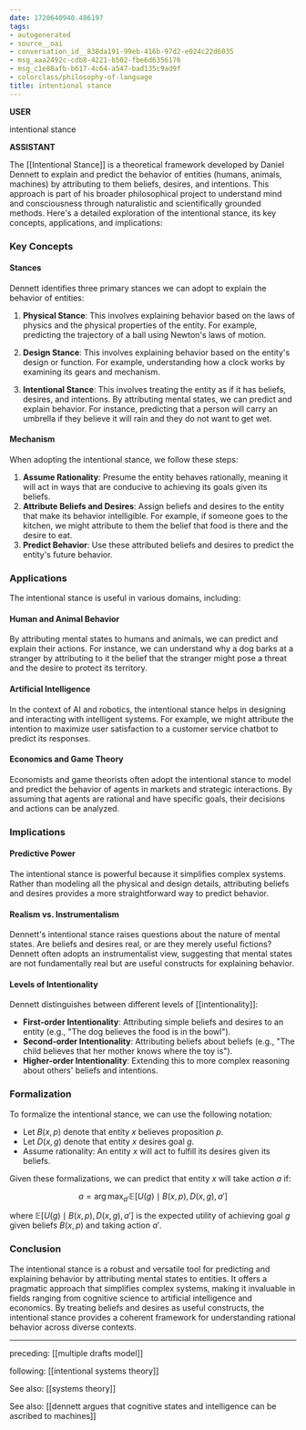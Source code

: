```yaml
---
date: 1720640940.486197
tags:
- autogenerated
- source__oai
- conversation_id__838da191-99eb-416b-97d2-e024c22d6035
- msg_aaa2492c-cdb8-4221-b502-fbe6d6356176
- msg_c1e88afb-b617-4c64-a547-bad135c9ad9f
- colorclass/philosophy-of-language
title: intentional stance
---
```


**USER**

intentional stance


**ASSISTANT**

The [[Intentional Stance]] is a theoretical framework developed by Daniel Dennett to explain and predict the behavior of entities (humans, animals, machines) by attributing to them beliefs, desires, and intentions. This approach is part of his broader philosophical project to understand mind and consciousness through naturalistic and scientifically grounded methods. Here's a detailed exploration of the intentional stance, its key concepts, applications, and implications:

### Key Concepts

#### Stances

Dennett identifies three primary stances we can adopt to explain the behavior of entities:

1. **Physical Stance**: This involves explaining behavior based on the laws of physics and the physical properties of the entity. For example, predicting the trajectory of a ball using Newton's laws of motion.

2. **Design Stance**: This involves explaining behavior based on the entity's design or function. For example, understanding how a clock works by examining its gears and mechanism.

3. **Intentional Stance**: This involves treating the entity as if it has beliefs, desires, and intentions. By attributing mental states, we can predict and explain behavior. For instance, predicting that a person will carry an umbrella if they believe it will rain and they do not want to get wet.

#### Mechanism

When adopting the intentional stance, we follow these steps:

1. **Assume Rationality**: Presume the entity behaves rationally, meaning it will act in ways that are conducive to achieving its goals given its beliefs.
2. **Attribute Beliefs and Desires**: Assign beliefs and desires to the entity that make its behavior intelligible. For example, if someone goes to the kitchen, we might attribute to them the belief that food is there and the desire to eat.
3. **Predict Behavior**: Use these attributed beliefs and desires to predict the entity's future behavior.

### Applications

The intentional stance is useful in various domains, including:

#### Human and Animal Behavior

By attributing mental states to humans and animals, we can predict and explain their actions. For instance, we can understand why a dog barks at a stranger by attributing to it the belief that the stranger might pose a threat and the desire to protect its territory.

#### Artificial Intelligence

In the context of AI and robotics, the intentional stance helps in designing and interacting with intelligent systems. For example, we might attribute the intention to maximize user satisfaction to a customer service chatbot to predict its responses.

#### Economics and Game Theory

Economists and game theorists often adopt the intentional stance to model and predict the behavior of agents in markets and strategic interactions. By assuming that agents are rational and have specific goals, their decisions and actions can be analyzed.

### Implications

#### Predictive Power

The intentional stance is powerful because it simplifies complex systems. Rather than modeling all the physical and design details, attributing beliefs and desires provides a more straightforward way to predict behavior.

#### Realism vs. Instrumentalism

Dennett's intentional stance raises questions about the nature of mental states. Are beliefs and desires real, or are they merely useful fictions? Dennett often adopts an instrumentalist view, suggesting that mental states are not fundamentally real but are useful constructs for explaining behavior.

#### Levels of Intentionality

Dennett distinguishes between different levels of [[intentionality]]:

- **First-order Intentionality**: Attributing simple beliefs and desires to an entity (e.g., "The dog believes the food is in the bowl").
- **Second-order Intentionality**: Attributing beliefs about beliefs (e.g., "The child believes that her mother knows where the toy is").
- **Higher-order Intentionality**: Extending this to more complex reasoning about others' beliefs and intentions.

### Formalization

To formalize the intentional stance, we can use the following notation:

- Let $B(x, p)$ denote that entity $x$ believes proposition $p$.
- Let $D(x, g)$ denote that entity $x$ desires goal $g$.
- Assume rationality: An entity $x$ will act to fulfill its desires given its beliefs.

Given these formalizations, we can predict that entity $x$ will take action $a$ if:

$$
a = \arg\max_{a'} \mathbb{E}[U(g) \mid B(x, p), D(x, g), a']
$$

where $\mathbb{E}[U(g) \mid B(x, p), D(x, g), a']$ is the expected utility of achieving goal $g$ given beliefs $B(x, p)$ and taking action $a'$.

### Conclusion

The intentional stance is a robust and versatile tool for predicting and explaining behavior by attributing mental states to entities. It offers a pragmatic approach that simplifies complex systems, making it invaluable in fields ranging from cognitive science to artificial intelligence and economics. By treating beliefs and desires as useful constructs, the intentional stance provides a coherent framework for understanding rational behavior across diverse contexts.


---

preceding: [[multiple drafts model]]  


following: [[intentional systems theory]]

See also: [[systems theory]]


See also: [[dennett argues that cognitive states and intelligence can be ascribed to machines]]
